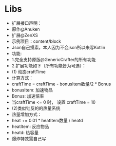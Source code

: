 # Libs
* 扩展接口声明：
* 原作@Anuken
* 扩展@ZenXS
* 示例项目：content/block
* Json自己摸索，本人因为不会json所以来写Kotlin
* 功能:
* 1.完全支持原版@GenericCrafter的所有功能
* 2.扩展功能如下（所有功能皆为可选）：
* (1) 动态craftTime
* 计算方式：
* craftTime = craftTime - bonusItem数量/2 * Bonus
* bonusItem: 加速物品
* Bonus: 加速倍率
* 当craftTime <= 0 时， 设置 craftTime = 10
* (2)类似钍反的的热量系统
* 热量增加方式：
* heat += 0.01 * heatItem数量 / heatd
* heatItem: 反应物品
* heatd: 热容量
* 爆炸特效需自己写
